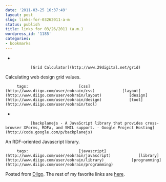 ```yaml
---
date: '2011-03-25 16:37:49'
layout: post
slug: links-for-03262011-a-m
status: publish
title: links for 03/26/2011 (a.m.)
wordpress_id: '1185'
categories:
- bookmarks
---
```


     
  *      

               [Grid Calculator](http://www.29digital.net/grid)      

     

Calculating web design grid values.

             

         tags:                      [css](http://www.diigo.com/user/eobrain/css)            [layout](http://www.diigo.com/user/eobrain/layout)            [design](http://www.diigo.com/user/eobrain/design)            [tool](http://www.diigo.com/user/eobrain/tool)

                                       
     
  *      

               [backplanejs - A JavaScript library that provides cross-browser XForms, RDFa, and SMIL support. - Google Project Hosting](http://code.google.com/p/backplanejs)      

     

An RDF-oriented Javascript library.

             

         tags:                      [javascript](http://www.diigo.com/user/eobrain/javascript)            [library](http://www.diigo.com/user/eobrain/library)            [programming](http://www.diigo.com/user/eobrain/programming)

                                       
 

Posted from [Diigo](http://www.diigo.com). The rest of my favorite links are [here](http://www.diigo.com/user/eobrain).

